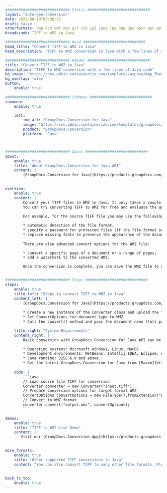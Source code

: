```yaml
---
############################# Static ############################
layout: "auto-gen-conversion"
date: 2022-08-10T07:38:52
draft: false
otherformats: bmp dcm emf emz gif ico jp2 jpeg jpg png pps ppsx ppt pptx psb psd svg svgz tga tif tiff webp wmf wmz
breadcrumb: TIFF to WMZ in Java

############################# Head ############################
head_title: "Convert TIFF to WMZ in Java"
head_description: "TIFF to WMZ conversion in Java with a few lines of code. Convert over 160 file formats using the GroupDocs document conversion API for Java"

############################# Header ############################
title: "Convert TIFF to WMZ in Java"
description: "TIFF to WMZ conversion with a few lines of Java code"
bg_image: "https://cms.admin.containerize.com/templates/aspose/App_Themes/V3/images/bg/header1.png"
bg_overlay: false
button:
    enable: true

############################# SubMenu ############################
submenu:
    enable: true

    left:
        img_alt: "GroupDocs.Conversion for Java"
        image: "https://cms.admin.containerize.com/templates/groupdocs/images/product-logos/90x90-noborder/groupdocs-conversion-java.png"
        product: "GroupDocs.Conversion"
        platform: "Java"



############################# About ############################
about:
    enable: true
    title: "About GroupDocs.Conversion for Java API"
    content: |
        [GroupDocs.Conversion for Java](https://products.groupdocs.com/conversion/java/) is an advanced file format conversion API for converting between popular image and document formats such as Microsoft Office, OpenDocument, PDF, HTML, email, CAD. and much more with just a few lines of code. The native API automatically detects the formats of the original documents and offers many options for customizing the converted documents. Along with the function of extracting information from a document, it also supports caching of the conversion results to the local disk by default. However, any type of cache storage can be supported by implementing the appropriate interfaces - Amazon S3, Dropbox, Google Drive, Windows Azure, Reddis, or any others.
    

overview:
    enable: true
    content: |
        Convert your TIFF files to WMZ in Java. It only takes a couple of lines of Java code on any platform of your choice, such as Windows, Linux, macOS.
        You can try converting TIFF to WMZ for free and evaluate the quality of the conversion results. Along with simple file conversion scripts, you can try more sophisticated options for loading the TIFF source file and storing the WMZ output. 
        
        For example, for the source TIFF file you may use the following load options:

        * automatic detection of the file format;
        * specify a password for protected files (if the file format supports it);
        * replace missing fonts to preserve the appearance of the document.
        
        There are also advanced convert options for the WMZ file:

        * convert a specific page of a document or a range of pages;
        * add a watermark to the converted WMZ.

        Once the conversion is complete, you can save the WMZ file to your local file path or to any third party storage such as FTP, Amazon S3, Google Drive, Dropbox etc. Please note - to convert TIFF to WMZ, you do not need to install any additional software, such as MS Office, Open Office, Adobe Acrobat Reader etc.


############################# Steps ############################
steps:
    enable: true
    title_left: "Steps to convert TIFF to WMZ in Java"
    content_left: |
        [GroupDocs.Conversion for Java](https://products.groupdocs.com/conversion/java/) allows developers to easily convert TIFF file to WMZ with a few lines of code.
        
        * Create a new instance of the Converter class and upload the file TIFF with the full path
        * Set ConvertOptions for document type to WMZ
        * Call the convert() method and pass the document name (full path) and format (WMZ) as a parameter

    title_right: "System Requirements"
    content_right: |
        Basic conversion with GroupDocs.Conversion for Java API can be done with just a few lines of code. Our APIs are supported on all major platforms and operating systems. Before executing the code below, make sure you have the following prerequisites installed on your system.

        * Operating systems: Microsoft Windows, Linux, MacOS
        * Development environments: NetBeans, Intellij IDEA, Eclipse, etc.
        * Java runtime: J2SE 6.0 and above
        * Get the latest GroupDocs.Conversion for Java from [Maven](https://repository.groupdocs.com/webapp/#/artifacts/browse/tree/General/repo/com/groupdocs/groupdocs-conversion)
         
    code: |
        ```java    
        // Load source file TIFF for conversion
        Converter converter = new Converter("input.tiff");
        // Prepare conversion options for target format WMZ
        ConvertOptions convertOptions = new FileType().fromExtension("wmz").getConvertOptions();
        // Convert to WMZ format
        converter.convert("output.wmz", convertOptions);
        ```

demos:
    enable: true
    title: "TIFF to WMZ Live Demo"
    content: |
       Visit our [GroupDocs.Conversion App](https://products.groupdocs.app/conversion/family) website and try TIFF to WMZ conversion now. The free demo has the following benefits
          

more_formats:
    enable: true
    title: "Other supported TIFF conversions in Java"
    content: "You can also convert TIFF to many other file formats. Please see the list below."
       
       
back_to_top:
    enable: true
---
```

